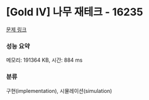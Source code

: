 # [Gold IV] 나무 재테크 - 16235 

[문제 링크](https://www.acmicpc.net/problem/16235) 

### 성능 요약

메모리: 191364 KB, 시간: 884 ms

### 분류

구현(implementation), 시뮬레이션(simulation)

